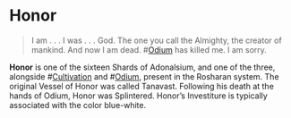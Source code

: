 # Honor

> I am . . . I was . . . God. The one you call the Almighty, the creator of mankind. And now I am dead. #[Odium](characters/odium) has killed me. I am sorry.

**Honor** is one of the sixteen Shards of Adonalsium, and one of the three, alongside #[Cultivation](characters/cultivation) and #[Odium](characters/odium), present in the Rosharan system. The original Vessel of Honor was called Tanavast. Following his death at the hands of Odium, Honor was Splintered. Honor’s Investiture is typically associated with the color blue-white.
